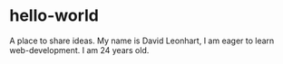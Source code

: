 # hello-world
A place to share ideas.
My name is David Leonhart, I am eager to learn web-development. I am 24 years old.


